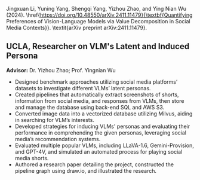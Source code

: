 <!-- - <strong>S. Li</strong>, X. Yang*, A. Cao*, K. Fan, Y. Liu, C. Wang, and Q.Niu (2024). Label Noise-Robust Learning for Microseismic Arrival Time Picking. <strong>In revision.</strong> [[Code]](https://github.com/senli1073/LNRL)

- X. Yang, <strong>S. Li</strong>, A. Cao*, C. Wang*, Y. Liu, X. Bai, and Q. Niu (2024). Deep Transfer Learning for P-wave Arrival Identification and Automatic Seismic Source Location in Underground Mines. <strong>International Journal of Rock Mechanics and Mining Sciences</strong>. [[Paper]](https://doi.org/10.1016/j.ijrmms.2024.105888)

- <strong>S. Li</strong>, X. Yang*, A. Cao*, C. Wang, Y. Liu, Y. Liu, and Q. Niu (2024). SeisT: A Foundational Deep-Learning Model for Earthquake Monitoring Tasks. <strong>IEEE Transactions on Geoscience and Remote Sensing</strong>. [[Paper]](https://doi.org/10.1109/TGRS.2024.3371503) [[Code]](https://github.com/senli1073/SeisT)

- A. Cao, X. Yang, C. Wang*, <strong>S. Li</strong>, Y. Liu, L. Dou, and Q. Niu (2023). High-Precision Phase Picking and Automatic Source Locating Method for Seismicity in Mines Based on Deep Transfer Learning. <strong>Journal of China Coal Society</strong>. [[Paper]](https://doi.org/10.13225/j.cnki.jccs.2023.0095)

- A. Cao, Y. Liu, X. Yang*, <strong>S. Li</strong>, C. Wang, X. Bai, and Y. Liu (2022). Physical Index and Data Fusion-Driven Method for Coal Burst Prediction in Time Sequence. <strong>Journal of China Coal Society</strong>. [[Paper]](https://doi.org/10.13225/j.cnki.jccs.2022.0680)

- X. Yang, X. Yu, C. Zhang, <strong>S. Li</strong>, and Q. Niu (2021). MineGPS: Battery-Free Localization Base Station for Coal Mine Environment. <strong>IEEE Communications Letters</strong>. [[Paper]](https://doi.org/10.1109/LCOMM.2021.3081593)
 -->
Jingxuan Li, Yuning Yang, Shengqi Yang, Yizhou Zhao, and Ying Nian Wu (2024). \href{https://doi.org/10.48550/arXiv.2411.11479}{\textbf{Quantifying Preferences of Vision-Language Models via Value Decomposition in Social Media Contexts}}. \textit{arXiv preprint arXiv:2411.11479}.


## UCLA, Researcher on VLM's Latent and Induced Persona
**Advisor:** Dr. Yizhou Zhao; Prof. Yingnian Wu  

- Designed benchmark approaches utilizing social media platforms’ datasets to investigate different VLMs’ latent personas.
- Created pipelines that automatically extract screenshots of shorts, information from social media, and responses from VLMs, then store and manage the database using back-end SQL and AWS S3.
- Converted image data into a vectorized database utilizing Milvus, aiding in searching for VLM’s interests.
- Developed strategies for inducing VLMs' personas and evaluating their performance in comprehending the given personas, leveraging social media’s recommendation systems.
- Evaluated multiple popular VLMs, including LLaVA-1.6, Gemini-Provision, and GPT-4V, and simulated an automated process for playing social media shorts.
- Authored a research paper detailing the project, constructed the pipeline graph using draw.io, and illustrated the research.
